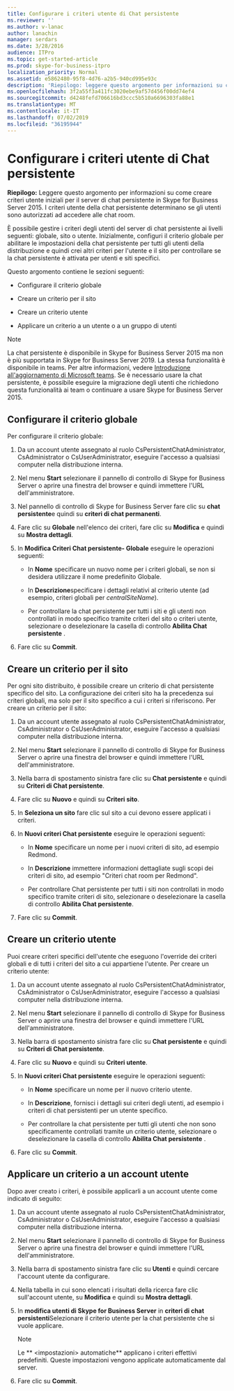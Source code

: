```yaml
---
title: Configurare i criteri utente di Chat persistente
ms.reviewer: ''
ms.author: v-lanac
author: lanachin
manager: serdars
ms.date: 3/28/2016
audience: ITPro
ms.topic: get-started-article
ms.prod: skype-for-business-itpro
localization_priority: Normal
ms.assetid: e5862480-95f8-4d76-a2b5-940cd995e93c
description: 'Riepilogo: leggere questo argomento per informazioni su come creare criteri utente iniziali per il server di chat persistente in Skype for Business Server 2015. I criteri utente della chat persistente determinano se gli utenti sono autorizzati ad accedere alle chat room.'
ms.openlocfilehash: 3f2a55f3a411fc3020ebe9af57d456f00dd74ef4
ms.sourcegitcommit: d4248fefd706616bd3ccc5b510a6696303fa88e1
ms.translationtype: MT
ms.contentlocale: it-IT
ms.lasthandoff: 07/02/2019
ms.locfileid: "36195944"
---
```

# <a name="configure-persistent-chat-user-policies-in-skype-for-business-server-2015"></a>Configurare i criteri utente di Chat persistente
 
**Riepilogo:** Leggere questo argomento per informazioni su come creare criteri utente iniziali per il server di chat persistente in Skype for Business Server 2015. I criteri utente della chat persistente determinano se gli utenti sono autorizzati ad accedere alle chat room.
  
È possibile gestire i criteri degli utenti del server di chat persistente ai livelli seguenti: globale, sito o utente. Inizialmente, configuri il criterio globale per abilitare le impostazioni della chat persistente per tutti gli utenti della distribuzione e quindi crei altri criteri per l'utente e il sito per controllare se la chat persistente è attivata per utenti e siti specifici.
  
Questo argomento contiene le sezioni seguenti:
  
- Configurare il criterio globale
    
- Creare un criterio per il sito
    
- Creare un criterio utente
    
- Applicare un criterio a un utente o a un gruppo di utenti
    
> [!NOTE] 
> La chat persistente è disponibile in Skype for Business Server 2015 ma non è più supportata in Skype for Business Server 2019. La stessa funzionalità è disponibile in teams. Per altre informazioni, vedere [Introduzione all'aggiornamento di Microsoft teams](/microsoftteams/upgrade-start-here). Se è necessario usare la chat persistente, è possibile eseguire la migrazione degli utenti che richiedono questa funzionalità ai team o continuare a usare Skype for Business Server 2015.

## <a name="configure-the-global-policy"></a>Configurare il criterio globale

Per configurare il criterio globale:
  
1. Da un account utente assegnato al ruolo CsPersistentChatAdministrator, CsAdministrator o CsUserAdministrator, eseguire l'accesso a qualsiasi computer nella distribuzione interna.
    
2. Nel menu **Start** selezionare il pannello di controllo di Skype for Business Server o aprire una finestra del browser e quindi immettere l'URL dell'amministratore.
    
3. Nel pannello di controllo di Skype for Business Server fare clic su **chat persistente**e quindi su **criteri di chat permanenti**.
    
4. Fare clic su **Globale** nell'elenco dei criteri, fare clic su **Modifica** e quindi su **Mostra dettagli**.
    
5. In **Modifica Criteri Chat persistente- Globale** eseguire le operazioni seguenti: 
    
   - In **Nome** specificare un nuovo nome per i criteri globali, se non si desidera utilizzare il nome predefinito Globale.
    
   - In **Descrizione**specificare i dettagli relativi al criterio utente (ad esempio, criteri globali per _centralSiteName_).
    
   - Per controllare la chat persistente per tutti i siti e gli utenti non controllati in modo specifico tramite criteri del sito o criteri utente, selezionare o deselezionare la casella di controllo **Abilita Chat persistente** .
    
6. Fare clic su **Commit**.
    
## <a name="create-a-site-policy"></a>Creare un criterio per il sito

Per ogni sito distribuito, è possibile creare un criterio di chat persistente specifico del sito. La configurazione dei criteri sito ha la precedenza sui criteri globali, ma solo per il sito specifico a cui i criteri si riferiscono. Per creare un criterio per il sito:
  
1. Da un account utente assegnato al ruolo CsPersistentChatAdministrator, CsAdministrator o CsUserAdministrator, eseguire l'accesso a qualsiasi computer nella distribuzione interna.
    
2. Nel menu **Start** selezionare il pannello di controllo di Skype for Business Server o aprire una finestra del browser e quindi immettere l'URL dell'amministratore.
    
3. Nella barra di spostamento sinistra fare clic su **Chat persistente** e quindi su **Criteri di Chat persistente**.
    
4. Fare clic su **Nuovo** e quindi su **Criteri sito**.
    
5. In **Seleziona un sito** fare clic sul sito a cui devono essere applicati i criteri.
    
6. In **Nuovi criteri Chat persistente** eseguire le operazioni seguenti:
    
   - In **Nome** specificare un nome per i nuovi criteri di sito, ad esempio Redmond.
    
   - In **Descrizione** immettere informazioni dettagliate sugli scopi dei criteri di sito, ad esempio "Criteri chat room per Redmond".
    
   - Per controllare Chat persistente per tutti i siti non controllati in modo specifico tramite criteri di sito, selezionare o deselezionare la casella di controllo **Abilita Chat persistente**.
    
7. Fare clic su **Commit**.
    
## <a name="create-a-user-policy"></a>Creare un criterio utente

Puoi creare criteri specifici dell'utente che eseguono l'override dei criteri globali e di tutti i criteri del sito a cui appartiene l'utente. Per creare un criterio utente:
  
1. Da un account utente assegnato al ruolo CsPersistentChatAdministrator, CsAdministrator o CsUserAdministrator, eseguire l'accesso a qualsiasi computer nella distribuzione interna.
    
2. Nel menu **Start** selezionare il pannello di controllo di Skype for Business Server o aprire una finestra del browser e quindi immettere l'URL dell'amministratore.
    
3. Nella barra di spostamento sinistra fare clic su **Chat persistente** e quindi su **Criteri di Chat persistente**.
    
4. Fare clic su **Nuovo** e quindi su **Criteri utente**.
    
5. In **Nuovi criteri Chat persistente** eseguire le operazioni seguenti:
    
   - In **Nome** specificare un nome per il nuovo criterio utente.
    
   - In **Descrizione**, fornisci i dettagli sui criteri degli utenti, ad esempio i criteri di chat persistenti per un utente specifico.
    
   - Per controllare la chat persistente per tutti gli utenti che non sono specificamente controllati tramite un criterio utente, selezionare o deselezionare la casella di controllo **Abilita Chat persistente** .
    
6. Fare clic su **Commit**.
    
## <a name="apply-a-policy-to-a-user-account"></a>Applicare un criterio a un account utente

Dopo aver creato i criteri, è possibile applicarli a un account utente come indicato di seguito:
  
1. Da un account utente assegnato al ruolo CsPersistentChatAdministrator, CsAdministrator o CsUserAdministrator, eseguire l'accesso a qualsiasi computer nella distribuzione interna.
    
2. Nel menu **Start** selezionare il pannello di controllo di Skype for Business Server o aprire una finestra del browser e quindi immettere l'URL dell'amministratore.
    
3. Nella barra di spostamento sinistra fare clic su **Utenti** e quindi cercare l'account utente da configurare.
    
4. Nella tabella in cui sono elencati i risultati della ricerca fare clic sull'account utente, su **Modifica** e quindi su **Mostra dettagli**.
    
5. In **modifica utenti di Skype for Business Server** in **criteri di chat persistenti**Selezionare il criterio utente per la chat persistente che si vuole applicare.
    
    > [!NOTE]
    > Le ** \<impostazioni\> automatiche** applicano i criteri effettivi predefiniti. Queste impostazioni vengono applicate automaticamente dal server.
  
6. Fare clic su **Commit**.
    

